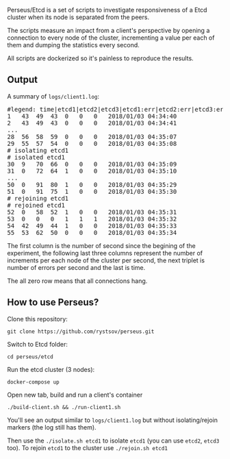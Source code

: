 Perseus/Etcd is a set of scripts to investigate responsiveness of a Etcd cluster when its node is separated from the peers.

The scripts measure an impact from a client's perspective by opening a connection to every node of the cluster, incrementing a value per each of them and dumping the statistics every second.

All scripts are dockerized so it's painless to reproduce the results.

## Output

A summary of `logs/client1.log`:

<pre>#legend: time|etcd1|etcd2|etcd3|etcd1:err|etcd2:err|etcd3:err
1	43	49	43	0	0	0	2018/01/03 04:34:40
2	43	49	43	0	0	0	2018/01/03 04:34:41
...
28	56	58	59	0	0	0	2018/01/03 04:35:07
29	55	57	54	0	0	0	2018/01/03 04:35:08
# isolating etcd1
# isolated etcd1
30	9	70	66	0	0	0	2018/01/03 04:35:09
31	0	72	64	1	0	0	2018/01/03 04:35:10
...
50	0	91	80	1	0	0	2018/01/03 04:35:29
51	0	91	75	1	0	0	2018/01/03 04:35:30
# rejoining etcd1
# rejoined etcd1
52	0	58	52	1	0	0	2018/01/03 04:35:31
53	0	0	0	1	1	1	2018/01/03 04:35:32
54	42	49	44	1	0	0	2018/01/03 04:35:33
55	53	62	50	0	0	0	2018/01/03 04:35:34</pre>

The first column is the number of second since the begining of the experiment, the following last three columns represent the number of increments per each node of the cluster per second, the next triplet is number of errors per second and the last is time.

The all zero row means that all connections hang.

## How to use Perseus?

Clone this repository:

    git clone https://github.com/rystsov/perseus.git

Switch to Etcd folder:

    cd perseus/etcd

Run the etcd cluster (3 nodes):

    docker-compose up

Open new tab, build and run a client's container

    ./build-client.sh && ./run-client1.sh

You'll see an output similar to `logs/client1.log` but without isolating/rejoin markers (the log still has them).

Then use the `./isolate.sh etcd1` to isolate `etcd1` (you can use `etcd2`, `etcd3` too). To rejoin `etcd1` to the cluster use  `./rejoin.sh etcd1`